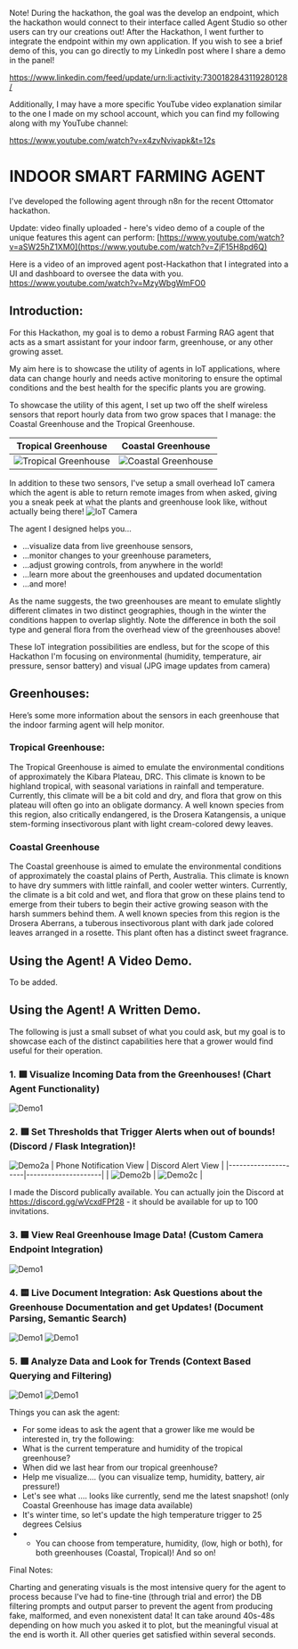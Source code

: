 Note! During the hackathon, the goal was the develop an endpoint, which the hackathon would connect to their interface called Agent Studio so other users can try our creations out! After the Hackathon, I went further to integrate the endpoint within my own application. If you wish to see a brief demo of this, you can go directly to my LinkedIn post where I share a demo in the panel! 

https://www.linkedin.com/feed/update/urn:li:activity:7300182843119280128/

Additionally, I may have a more specific YouTube video explanation similar to the one I made on my school account, which you can find my following along with my YouTube channel:

https://www.youtube.com/watch?v=x4zvNvivapk&t=12s

# INDOOR SMART FARMING AGENT

I've developed the following agent through n8n for the recent Ottomator hackathon.

Update: video finally uploaded - here's video demo of a couple of the unique features this agent can perform:
[https://www.youtube.com/watch?v=aSW25hZ1XM0](https://www.youtube.com/watch?v=ZjF15H8pd6Q)

Here is a video of an improved agent post-Hackathon that I integrated into a UI and dashboard to oversee the data with you.
https://www.youtube.com/watch?v=MzyWbgWmFO0

## Introduction:
For this Hackathon, my goal is to demo a robust Farming RAG agent that acts as a smart assistant for your indoor farm, greenhouse, or any other growing asset.

My aim here is to showcase the utility of agents in IoT applications, where data can change hourly and needs active monitoring to ensure the optimal conditions and the best health for the specific plants you are growing.


To showcase the utility of this agent, I set up two off the shelf wireless sensors that report hourly data from two grow spaces that I manage: the Coastal Greenhouse and the Tropical Greenhouse.

| Tropical Greenhouse | Coastal Greenhouse |
|---------------------|---------------------|
| ![Tropical Greenhouse](images/TropicalGreenhouse.JPG) | ![Coastal Greenhouse](images/CoastalGreenhouse.JPG) |


In addition to these two sensors, I've setup a small overhead IoT camera which the agent is able to return remote images from when asked, giving you a sneak peek at what the plants and greenhouse look like, without actually being there!
 ![IoT Camera](images/RemoteCamera.JPG)

The agent I designed helps you...
 - ...visualize data from live greenhouse sensors,
 - ...monitor changes to your greenhouse parameters,
 - ...adjust growing controls, from anywhere in the world!
 - ...learn more about the greenhouses and updated documentation
 - ...and more!

As the name suggests, the two greenhouses are meant to emulate slightly different climates in two distinct geographies, though in the winter the conditions happen to overlap slightly. Note the difference in both the soil type and general flora from the overhead view of the greenhouses above!

These IoT integration possibilities are endless, but for the scope of this Hackathon I'm focusing on environmental (humidity, temperature, air pressure, sensor battery) and visual (JPG image updates from camera)

## Greenhouses:
Here’s some more information about the sensors in each greenhouse that the indoor farming agent will help monitor.

### Tropical Greenhouse:

The Tropical Greenhouse is aimed to emulate the environmental conditions of approximately the Kibara Plateau, DRC. This climate is known to be highland tropical, with seasonal variations in rainfall and temperature. Currently, this climate will be a bit cold and dry, and flora that grow on this plateau will often go into an obligate dormancy. A well known species from this region, also critically endangered, is the Drosera Katangensis, a unique stem-forming insectivorous plant with light cream-colored dewy leaves.

### Coastal Greenhouse

The Coastal greenhouse is aimed to emulate the environmental conditions of approximately the coastal plains of Perth, Australia. This climate is known to have dry summers with little rainfall, and cooler wetter winters. Currently, the climate is a bit cold and wet, and flora that grow on these plains tend to emerge from their tubers to begin their active growing season with the harsh summers behind them. A well known species from this region is the Drosera Aberrans, a tuberous insectivorous plant with dark jade colored leaves arranged in a rosette. This plant often has a distinct sweet fragrance.

## Using the Agent! A Video Demo.
To be added.

## Using the Agent! A Written Demo.
The following is just a small subset of what you could ask, but my goal is to showcase each of the distinct capabilities here that a grower would find useful for their operation.


### 1. 🟩 Visualize Incoming Data from the Greenhouses! (Chart Agent Functionality)
![Demo1](images/Demo1.png)

### 2. 🟥 Set Thresholds that Trigger Alerts when out of bounds! (Discord / Flask Integration)!
![Demo2a](images/Demo2a.png)
| Phone Notification View | Discord Alert View |
|---------------------|---------------------|
| ![Demo2b](images/Demo2b.jpg) | ![Demo2c](images/Demo2c.jpg) |

I made the Discord publically available. You can actually join the Discord at https://discord.gg/wVcxdFPf28 - it should be available for up to 100 invitations.

### 3. 🟦 View Real Greenhouse Image Data! (Custom Camera Endpoint Integration)
![Demo1](images/Demo3.png)

### 4. 🟨 Live Document Integration: Ask Questions about the Greenhouse Documentation and get Updates! (Document Parsing, Semantic Search)
![Demo1](images/Demo4a.png)
![Demo1](images/Demo4b.png)

### 5. 🟪 Analyze Data and Look for Trends (Context Based Querying and Filtering)
![Demo1](images/Demo5a.png)
![Demo1](images/Demo5b.png)


Things you can ask the agent:
- For some ideas to ask the agent that a grower like me would be interested in, try the following:
- What is the current temperature and humidity of the tropical greenhouse?
- When did we last hear from our tropical greenhouse?
- Help me visualize.... (you can visualize temp, humidity, battery, air pressure!)
- Let's see what .... looks like currently, send me the latest snapshot! (only Coastal Greenhouse has image data available)
- It's winter time, so let's update the high temperature trigger to 25 degrees Celsius 
- - You can choose from temperature, humidity, (low, high or both), for both greenhouses (Coastal, Tropical)!
And so on!


Final Notes:

Charting and generating visuals is the most intensive query for the agent to process because I've had to fine-tine (through trial and error) the DB filtering prompts and output parser to prevent the agent from producing fake, malformed, and even nonexistent data! It can take around 40s-48s depending on how much you asked it to plot, but the meaningful visual at the end is worth it.
All other queries get satisfied within several seconds.

